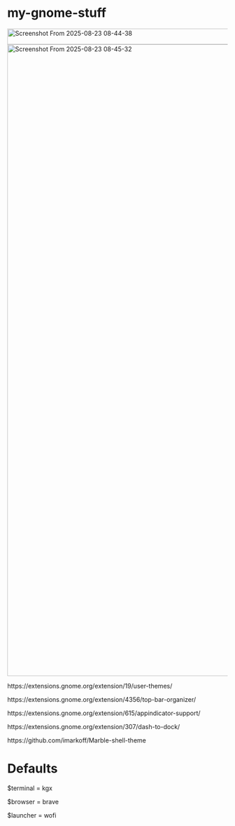 # my-gnome-stuff
<img width="2557" height="36" alt="Screenshot From 2025-08-23 08-44-38" src="https://github.com/user-attachments/assets/c9c2a792-a204-431d-967b-7d13657b2fc0" />
<img width="2560" height="1440" alt="Screenshot From 2025-08-23 08-45-32" src="https://github.com/user-attachments/assets/5e42fa5a-7795-4fee-867a-a25003afb425" />




<p>https://extensions.gnome.org/extension/19/user-themes/</p>
<p>https://extensions.gnome.org/extension/4356/top-bar-organizer/</p>
<p>https://extensions.gnome.org/extension/615/appindicator-support/</p>
<p>https://extensions.gnome.org/extension/307/dash-to-dock/</p>
https://github.com/imarkoff/Marble-shell-theme

# Defaults
$terminal = kgx
<p>$browser = brave</p>
<p>$launcher = wofi</p>



